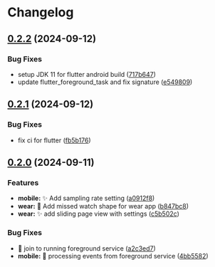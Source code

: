 # Changelog

## [0.2.2](https://github.com/crabio/sensor_collector/compare/v0.2.1...v0.2.2) (2024-09-12)


### Bug Fixes

* setup JDK 11 for flutter android build ([717b647](https://github.com/crabio/sensor_collector/commit/717b6473539539c42e76d04936c6146debafac84))
* update flutter_foreground_task and fix signature ([e549809](https://github.com/crabio/sensor_collector/commit/e549809ed4836eddfddc9ec60f40410196500831))

## [0.2.1](https://github.com/crabio/sensor_collector/compare/v0.2.0...v0.2.1) (2024-09-12)


### Bug Fixes

* fix ci for flutter ([fb5b176](https://github.com/crabio/sensor_collector/commit/fb5b176fb2aa5befd9bf711dd72f1c7f04b45d50))

## [0.2.0](https://github.com/crabio/sensor_collector/compare/0.1.0...v0.2.0) (2024-09-11)


### Features

* **mobile:** :sparkles: Add sampling rate setting ([a0912f8](https://github.com/crabio/sensor_collector/commit/a0912f8bc6d04029f5f1407f2791278501ae5bc3))
* **wear:** :bug: Add missed watch shape for wear app ([b847bc8](https://github.com/crabio/sensor_collector/commit/b847bc881e9eb1cba0b079618caf540809e631bc))
* **wear:** :sparkles: add sliding page view with settings ([c5b502c](https://github.com/crabio/sensor_collector/commit/c5b502cb13a7a63532393ac186be7512d2bd0fcf))


### Bug Fixes

* :bug: join to running foreground service ([a2c3ed7](https://github.com/crabio/sensor_collector/commit/a2c3ed745b42cfb464990b31eae0a06fad852d99))
* **mobile:** :bug: processing events from foreground service ([4bb5582](https://github.com/crabio/sensor_collector/commit/4bb558222853f32732be1db2781d0e5d822d7303))
